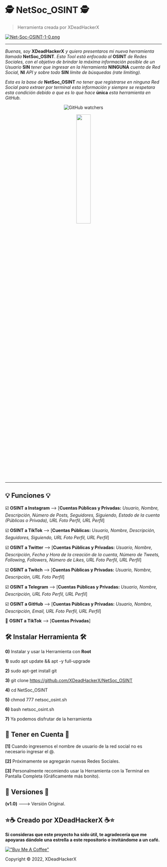 # 🕵️ NetSoc_OSINT 🕵️

> Herramienta creada por XDeadHackerX

[![Net-Soc-OSINT-1-0.png](https://i.postimg.cc/Hx6CkgLX/Net-Soc-OSINT-1-0.png)](https://postimg.cc/0MK4VhDy)

---

*Buenas, soy* **XDeadHackerX** *y quiero presentaros mi nueva herramienta llamada* **NetSoc_OSINT**. *Esta Tool está enfocada al* **OSINT** *de Redes Sociales, con el objetivo de brindar la máxima información posible de un Usuario* **SIN** *tener que ingresar en la Herramienta* **NINGUNA** *cuenta de Red Social,* **NI** *API y sobre todo* **SIN** *límite de búsquedas (rate limiting).*

*Esta es la base de* **NetSoc_OSINT** *no tener que registrarse en ninguna Red Social para extraer por terminal esta información y siempre se respetara esta condición debido a que es lo que hace* **única** *esta herramienta en GitHub.*

<p align="center"> <img alt="GitHub watchers" src="[https://komarev.com/ghpvc/?username=XDeadHackerX&style=for-the-badge&color=green](https://komarev.com/ghpvc/watchers/XDeadHackerX/NetSoc_OSINT?&style=for-the-badge&color=green)"></p>
<p align="center"><img src=https://s4.gifyu.com/images/naval-naval-warning.gif width="30%"/> </p>

---

## 💡 Funciones 💡

:ballot_box_with_check: **OSINT a Instagram** --> [**Cuentas Públicas y Privadas:** *Usuario, Nombre, Descripción, Número de Posts, Seguidores, Siguiendo, Estado de la cuenta (Públicas o Privada), URL Foto Perfil, URL Perfil*]

:ballot_box_with_check: **OSINT a TikTok** --> [**Cuentas Públicas:** *Usuario, Nombre, Descripción, Seguidores, Siguiendo, URL Foto Perfil, URL Perfil*]

:ballot_box_with_check: **OSINT a Twitter** --> [**Cuentas Públicas y Privadas:** *Usuario, Nombre, Descripción, Fecha y Hora de la creación de la cuenta, Número de Tweets, Following, Followers, Número de Likes, URL Foto Perfil, URL Perfil*]

:ballot_box_with_check: **OSINT a Twitch** --> [**Cuentas Públicas y Privadas:** *Usuario, Nombre, Descripción, URL Foto Perfil*]

:ballot_box_with_check: **OSINT a Telegram** --> [**Cuentas Públicas y Privadas:** *Usuario, Nombre, Descripción, URL Foto Perfil, URL Perfil*]

:ballot_box_with_check: **OSINT a GitHub** --> [**Cuentas Públicas y Privadas:** *Usuario, Nombre, Descripción, Email, URL Foto Perfil, URL Perfil*]

:black_square_button: **OSINT a TikTok** --> [**Cuentas Privadas**]

## 🛠 Instalar Herramienta 🛠

**0)** Instalar y usar la Herramienta con **Root**

**1)** sudo apt update && apt -y full-upgrade

**2)** sudo apt-get install git

**3)** git clone https://github.com/XDeadHackerX/NetSoc_OSINT

**4)** cd NetSoc_OSINT

**5)** chmod 777 netsoc_osint.sh

**6)** bash netsoc_osint.sh

**7)** Ya podemos disfrutar de la herramienta

## 🎲 Tener en Cuenta 🎲

**[1]** Cuando ingresemos el nombre de usuario de la red social no es necesario ingresar el @.

**[2]** Próximamente se agregarán nuevas Redes Sociales.

**[3]** Personalmente recomiendo usar la Herramienta con la Terminal en Pantalla Completa (Gráficamente más bonito).

## 🔎 Versiones 🔎

**(v1.0)** ---> Versión Original.

## ⭐☕ Creado por XDeadHackerX ☕⭐

**Si consideras que este proyecto ha sido útil, te agradecería que me apoyaras dándole una estrella a este repositorio o invitándome a un café.**

[!["Buy Me A Coffee"](https://www.buymeacoffee.com/assets/img/custom_images/orange_img.png)](https://www.buymeacoffee.com/XDeadHackerX)

Copyright © 2022, XDeadHackerX
